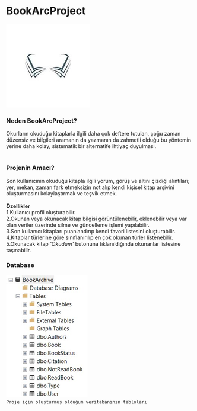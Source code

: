 # BookArcProject

![Logo resmi](https://github.com/molyeriim/BookArcProject/blob/master/Ba%C5%9Fl%C4%B1ks%C4%B1z.jpg?raw=true)
### Neden BookArcProject?
Okurların okuduğu kitaplarla ilgili daha çok deftere tutulan, çoğu zaman düzensiz ve bilgileri aramanın da yazmanın da zahmetli olduğu bu yöntemin yerine daha kolay, sistematik bir alternatife ihtiyaç duyulması.
<br><br>
### Projenin Amacı?
Son kullanıcının okuduğu kitapla ilgili yorum, görüş ve altını çizdiği alıntıları; yer, mekan, zaman fark etmeksizin not alıp kendi kişisel kitap arşivini oluşturmasını kolaylaştırmak ve teşvik etmek.
<br><br>
**Özellikler** <br>
1.Kullanıcı profil oluşturabilir.<br>
2.Okunan veya okunacak kitap bilgisi görüntülenebilir, eklenebilir veya var olan veriler üzerinde silme ve güncelleme işlemi yapılabilir.<br>
3.Son kullanıcı kitapları puanlandırıp kendi favori listesini oluşturabilir.<br>
4.Kitaplar türlerine göre sınıflanırılıp en çok okunan türler listenebilir.<br>
5.Okunacak kitap *'Okudum'* butonuna tıklanıldığında okunanlar listesine taşınabilir. <br>

### Database

![Tables's screenshot](https://github.com/molyeriim/BookArcProject/blob/master/Tables.jpeg?raw=true)<br>
`Proje için oluşturmuş olduğum veritabanının tabloları`
